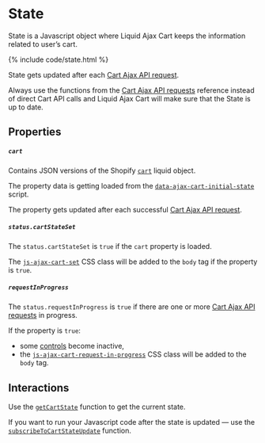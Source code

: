 # State
State is a Javascript object where Liquid Ajax Cart keeps the information related to user’s cart.

{% include code/state.html %}

State gets updated after each [Cart Ajax API request](/reference/requests/).

Always use the functions from the [Cart Ajax API requests](/reference/requests/) reference instead of direct Cart API calls and Liquid Ajax Cart will make sure that the State is up to date.

## Properties

##### `cart`
Contains JSON versions of the Shopify [`cart`](https://shopify.dev/api/liquid/objects/cart) liquid object. 

The property data is getting loaded from the [`data-ajax-cart-initial-state`](/reference/data-ajax-cart-initial-state/) script.

The property gets updated after each successful [Cart Ajax API request](/reference/requests/).

##### `status.cartStateSet`

The `status.cartStateSet` is `true` if the `cart` property is loaded. 

The [`js-ajax-cart-set`](/reference/js-ajax-cart-set/) CSS class will be added to the `body` tag if the property is `true`.

##### `requestInProgress`

The `status.requestInProgress` is `true` if there are one or more [Cart Ajax API requests](/reference/requests/) in progress.

If the property is `true`:
  * some [controls](/reference/controls/) become inactive,
  * the [`js-ajax-cart-request-in-progress`](/reference/js-ajax-cart-request-in-progress/) CSS class will be added to the `body` tag.

## Interactions

Use the [`getCartState`](/reference/getCartState/) function to get the current state.

If you want to run your Javascript code after the state is updated — use the [`subscribeToCartStateUpdate`](/reference/subscribeToCartStateUpdate/) function.
